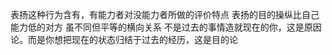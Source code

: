
表扬这种行为含有，有能力者对没能力者所做的评价特点
表扬的目的操纵比自己能力低的对方
虽不同但平等的横向关系
不是过去的事情造就现在的你，这是原因论。而是你想把现在的状态归结于过去的经历，这是目的论